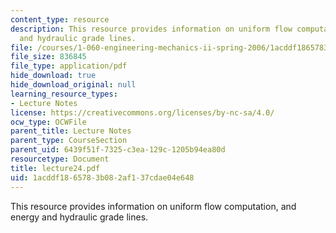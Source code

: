 ```yaml
---
content_type: resource
description: This resource provides information on uniform flow computation, and energy
  and hydraulic grade lines.
file: /courses/1-060-engineering-mechanics-ii-spring-2006/1acddf1865783b082af137cdae04e648_lecture24.pdf
file_size: 836845
file_type: application/pdf
hide_download: true
hide_download_original: null
learning_resource_types:
- Lecture Notes
license: https://creativecommons.org/licenses/by-nc-sa/4.0/
ocw_type: OCWFile
parent_title: Lecture Notes
parent_type: CourseSection
parent_uid: 6439f51f-7325-c3ea-129c-1205b94ea80d
resourcetype: Document
title: lecture24.pdf
uid: 1acddf18-6578-3b08-2af1-37cdae04e648
---
```

This resource provides information on uniform flow computation, and energy and hydraulic grade lines.